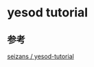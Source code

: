 # yesod tutorial

## 参考

[seizans / yesod-tutorial](https://github.com/seizans/yesod-tutorial/commits/master)
